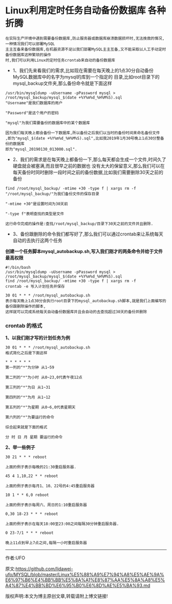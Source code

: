 # Linux利用定时任务自动备份数据库 各种折腾

```mysql
在实际生产环境中遇到需要备份数据库,防止服务器或数据库崩溃数据损坏时,无法挽救的情况,一种情况我们可以部署MySQL
主主互备来备份数据库,在机器资源不足以我们部署MySQL主主互备,又不能采取以人工手动定时备份数据库这种繁琐的操作
时,我们可以利用Linux的定时任务crontab来自动的备份数据库
```

- 1、我们先来看我们的需求,比如现在需要在每天晚上的1点30分自动备份MySQL数据库中的名字为mysql的库到一个指定的
目录,比如root目录下的mysql_backup文件夹,那么备份命令就是下面这样

```mysql
/usr/bin/mysqldump -uUsername -pPassword mysql > /root/mysql_backup/mysql_$(date +%Y%m%d_%H%M%S).sql
"Username"是我们数据库的用户

"Password"是这个用户的密码

"mysql"为我们需要备份的数据库中的某个数据库

因为我们每天晚上都会备份一下数据库,所以备份之后我们以当时的备份时间来命名备份文件
,即为"mysql_$(date +%Y%m%d_%H%M%S).sql",比如我2019年1月30号晚上1点30分整备份的数据库
即为"mysql_20190130_013000.sql".
```

- 2、我们的需求是在每天晚上都备份一下,那么每天都会生成一个文件,时间久了硬盘就会被塞满,而且很早之前的数据也
没有太大的保留意义,那么我们可以在每天备份时同时删除一段时间之前的备份数据,比如我们需要删除30天之前的备份

```mysql
find /root/mysql_backup/ -mtime +30 -type f | xargs rm -f
"/root/mysql_backup/"为我们备份文件的保存目录

"-mtime +30"是设置时间为30天前

"-type f"表明查找的类型是文件

这行命令完成的操作是:查找/root/mysql_backup/目录下30天之前的文件并且删除.
```

- 3、备份跟删除的命令我们都写好了,那么我们可以通过crontab来让系统每天自动的去执行这两个任务

**创建一个任务脚本mysql_autobackup.sh,写入我们刚才的两条命令并给于文件最高权限**

```mysql
#!/bin/bash
/usr/bin/mysqldump -uUsername -pPassword mysql > /root/mysql_backup/mysql_$(date +%Y%m%d_%H%M%S).sql
find /root/mysql_backup/ -mtime +30 -type f | xargs rm -f
crontab -e 写入计划任务并保存

30 01 * * * /root/mysql_autobackup.sh
表示每天晚上1点30分会执行root目录下的mysql_autobackup.sh脚本,就是我们上面编写的备份跟删除操作的脚本,
这样就可以完成系统每天自动备份数据库并且会自动的去查找超过30天的备份并删除
```


### crontab 的格式

**1、以我们刚才写的计划任务为例**

```mysql
30 01 * * * /root/mysql_autobackup.sh
格式简化之后是下面这样

* * * * * *
第一列的"*"为分钟 从1~59

第二列的"*"为小时 从0~23,0代表午夜12点

第三列的"*"为日 从1~31

第四列的"*"为月 从1~12

第五列的"*"为星期 从0~6,0代表星期天

第六列的"*"为要运行的命令

综合起来就是下面的格式

分 时 日 月 星期 要运行的命令
```

**2、举一些例子**


```mysql
30 21 * * * reboot

上面的例子表示每晚的21:30重启服务器.

45 4 1,10,22 * * reboot

上面的例子表示每月1、10、22号的4:45重启服务器

10 1 * * 6,0 reboot

上面的例子表示每周六、周日的1:10重启服务器

0,30 18-23 * * * reboot

上面的例子表示在每天18:00至23:00之间每隔30分钟重启服务器.

0 23-7/1 * * * reboot

晚上11点到早上7点之间,每隔一小时重启服务器
```

****

作者:UFO

原文:https://github.com/lidawei-ufo/MYSQL/blob/master/Linux%E5%88%A9%E7%94%A8%E5%AE%9A%E6%97%B6%E4%BB%BB%E5%8A%A1%E8%87%AA%E5%8A%A8%E5%A4%87%E4%BB%BD%E6%95%B0%E6%8D%AE%E5%BA%93.md

版权声明:本文为博主原创文章,转载请附上博文链接!



